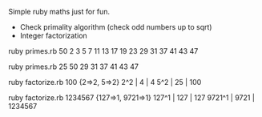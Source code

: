 Simple ruby maths just for fun.
- Check primality algorithm (check odd numbers up to sqrt)
- Integer factorization

ruby primes.rb 50
2
3
5
7
11
13
17
19
23
29
31
37
41
43
47


ruby primes.rb 25 50
29
31
37
41
43
47


ruby factorize.rb 100
{2=>2, 5=>2}
2^2 | 4 | 4
5^2 | 25 | 100


ruby factorize.rb 1234567
{127=>1, 9721=>1}
127^1 | 127 | 127
9721^1 | 9721 | 1234567

